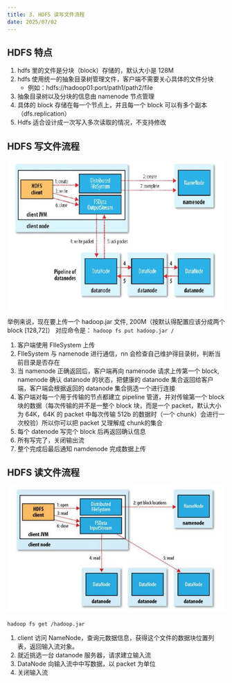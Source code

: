 ```yaml
---
title: 3. HDFS 读写文件流程
date: 2025/07/02
---
```


## HDFS 特点

1. hdfs 里的文件是分块（block）存储的，默认大小是 128M
2. hdfs 使用统一的抽象目录树管理文件，客户端不需要关心具体的文件分块
    * 例如：hdfs://hadoop01:port/path1/path2/file
3. 抽象目录树以及分块的信息由 namenode 节点管理
4. 具体的 block 存储在每一个节点上，并且每一个 block 可以有多个副本（dfs.replication）
5. Hdfs 适合设计成一次写入多次读取的情况，不支持修改

## HDFS 写文件流程

![HDFS 写文件流程](static/HDFS-W.png)

举例来说，现在要上传一个 hadoop.jar 文件, 200M（按默认得配置应该分成两个 block [128,72]）
对应命令是： `hadoop fs put hadoop.jar /`

1. 客户端使用 FIleSystem 上传
2. FIleSystem 与 namenode 进行通信，nn 会检查自己维护得目录树，判断当前目录是否存在
3. 当 namenode 正确返回后，客户端再向 namenode 请求上传第一个 block, namenode 确认 datanode 的状态，把健康的 datanode 集合返回给客户端，客户端会根据返回的 datanode 集合挑选一个进行连接
4. 客户端对每一个用于传输的节点都建立 pipeline 管道，并对传输第一个 block 块的数据（每次传输的并不是一整个 block 块，而是一个 packet，默认大小为 64K，64K 的 packet 中每次传输 512b 的数据时（一个 chunk）会进行一次校验）所以你可以把 packet 又理解成 chunk的集合
5. 每个 datenode 写完个 block 后再返回确认信息
6. 所有写完了，关闭输出流
7. 整个完成后最后通知 namdenode 完成数据上传


## HDFS 读文件流程

![HDFS 写文件流程](static/HDFS-R.png)

`hadoop fs get /hadoop.jar`

1. client 访问 NameNode，查询元数据信息，获得这个文件的数据块位置列表，返回输入流对象。
2. 就近挑选一台 datanode 服务器，请求建立输入流
3. DataNode 向输入流中中写数据，以 packet 为单位
4. 关闭输入流




